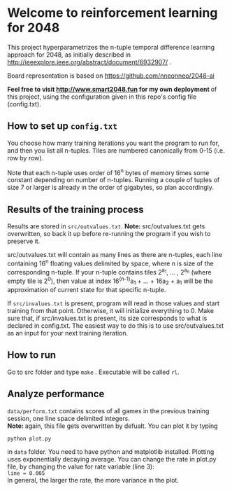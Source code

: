 # Welcome to reinforcement learning for 2048

This project hyperparametrizes the n-tuple temporal difference learning approach for 2048, as initially described in http://ieeexplore.ieee.org/abstract/document/6932907/ . 

Board representation is based on https://github.com/nneonneo/2048-ai 

<strong> Feel free to visit http://www.smart2048.fun for my own deployment </strong> of this project, using the configuration given in this repo's config file (config.txt). 

## How to set up `config.txt`

You choose how many training iterations you want the program to run for, and then you list all n-tuples. Tiles are numbered canonically from 0-15 (i.e. row by row). 

Note that each n-tuple uses order of  16<sup>n</sup> bytes of memory times some constant depending on number of n-tuples. Running a couple of tuples of size 7 or larger is already in the order of gigabytes, so plan accordingly. 

## Results of the training process

Results are stored in `src/outvalues.txt`. <strong> Note: </strong> src/outvalues.txt gets overwritten, so back it up before re-running the program if you wish to preserve it.

src/outvalues.txt will contain as many lines as there are n-tuples, each line containing 16<sup>n</sup> floating values delimited by space, where n is size of the corresponding n-tuple. If your n-tuple contains tiles 2<sup>a<sub>1</sub></sup>, ... , 2<sup>a<sub>n</sub></sup> (where empty tile is 2<sup>0</sup>), then value at index 16<sup>(n-1)</sup>a<sub>1</sub> + ... + 16a<sub>2</sub> + a<sub>1</sub> will be the approximation of current state for that specific n-tuple. 

If `src/invalues.txt` is present, program will read in those values and start training from that point. Otherwise, it will initialize everything to 0. Make sure that, if src/invalues.txt is present, its size corresponds to what is declared in config.txt. The easiest way to do this is to use src/outvalues.txt as an input for your next training iteration. 


## How to run

Go to src folder and type `make` . Executable will be called `rl`. 

## Analyze performance

`data/perform.txt` contains scores of all games in the previous training session, one line space delimited integers. <br><strong> Note: </strong> again, this file gets overwritten by defualt. You can plot it by typing 
``` 
python plot.py
```
in `data` folder. You need to have python and matplotlib installed. Plotting uses exponentially decaying average. You can change the rate in plot.py file, by changing the value for rate variable (line 3): <br>
` line = 0.005 ` <br>
In general, the larger the rate, the more variance in the plot. 
